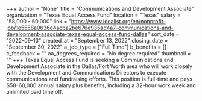 +++
author = "None"
title = "Communications and Development Associate"
organization = "Texas Equal Access Fund"
location = "Texas"
salary = "58,000 - 60,000"
link = "https://www.idealist.org/en/nonprofit-job/1e5558a0636e4acba2be676e935ad4a7-communications-and-development-associate-texas-equal-access-fund-dallas"
sort_date = "2022-09-13"
created_at = "September 13, 2022"
closing_date = "September 30, 2022"
a_job_type = ["Full Time"]
b_benefits = []
c_feedback = ""
aa_degrees_required = "No degree required"
thumbnail = ""
+++
Texas Equal Access Fund is seeking a Communications and Development Associate in the Dallas/Fort Worth area who will work closely with the Development and Communications Directors to execute communications and fundraising efforts. This position is full-time and pays $58-60,000 annual salary plus benefits, including a 32-hour work week and unlimited paid time off.